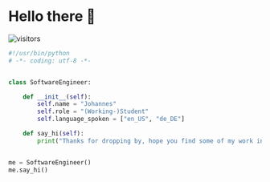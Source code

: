 # Hello there 👋

![visitors](https://visitor-badge.laobi.icu/badge?page_id=johan-stph.johan-stph)

```python
#!/usr/bin/python
# -*- coding: utf-8 -*-


class SoftwareEngineer:

    def __init__(self):
        self.name = "Johannes"
        self.role = "(Working-)Student"
        self.language_spoken = ["en_US", "de_DE"]

    def say_hi(self):
        print("Thanks for dropping by, hope you find some of my work interesting.")


me = SoftwareEngineer()
me.say_hi()
```
